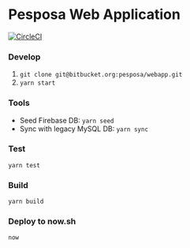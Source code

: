 # Pesposa Web Application

[![CircleCI](https://circleci.com/bb/pesposa/webapp.svg?style=svg&circle-token=672fc70422242f2252d394f0f1a33ef08a27e830)](https://circleci.com/bb/pesposa/webapp)

### Develop

1. `git clone git@bitbucket.org:pesposa/webapp.git`
2. `yarn start`

### Tools

- Seed Firebase DB: `yarn seed`
- Sync with legacy MySQL DB: `yarn sync`

### Test

`yarn test`

### Build

`yarn build`

### Deploy to now.sh

`now`

<!-- ### Environment variables

- **SECRET_KEY_BASE**: For cookie session
- **AWS_ACCESS_KEY_ID**: Amazon Web Services - Access Key
- **AWS_SECRET_ACCESS_KEY**: Amazon Web Services - Secret Key
- **AWS_REGION**: Amazon Web Services - Region (e.g. "eu-west-1")
- **AUTH0_DOMAIN**: Auth0 - Domain
- **AUTH0_CLIENT_ID**: Auth0 - Client ID
- **AUTH0_SECRET**: - Auth0 - Secret -->
